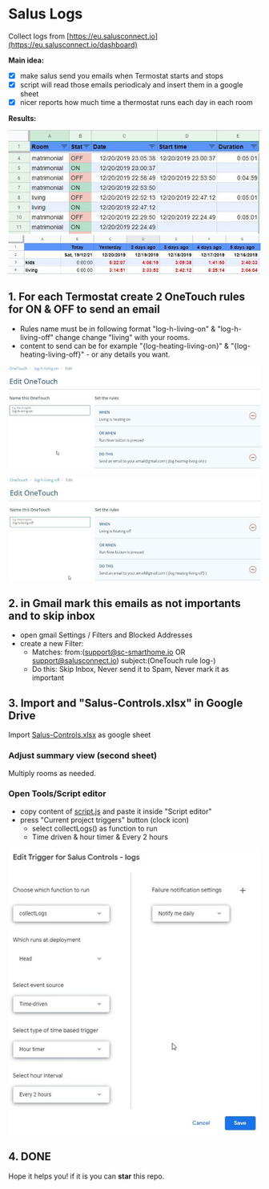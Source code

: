 # Salus Logs

Collect logs from [https://eu.salusconnect.io](https://eu.salusconnect.io/dashboard)

**Main idea:**

- [x] make salus send you emails when Termostat starts and stops 
- [x] script will read those emails periodicaly and insert them in a google sheet
- [x] nicer reports how much time a thermostat runs each day in each room

**Results:**

![logs](screens/logs-examples.jpg)
![summary](screens/logs-summary.jpg)


## 1. For each Termostat create 2 OneTouch rules for ON & OFF to send an email

- Rules name must be in following format "log-h-living-on" & "log-h-living-off"
  change change "living" with your rooms.
- content to send can be for example "{log-heating-living-on}" & "{log-heating-living-off}" - or any details you want.

![log-h-living-on](screens/log-h-living-on.jpg)

![log-h-living-off](screens/log-h-living-off.jpg)


## 2. in Gmail mark this emails as not importants and to skip inbox

- open gmail Settings / Filters and Blocked Addresses
- create a new Filter:
    - Matches: from:(support@sc-smarthome.io OR support@salusconnect.io) subject:(OneTouch rule log-)
    - Do this: Skip Inbox, Never send it to Spam, Never mark it as important

## 3. Import and "Salus-Controls.xlsx" in Google Drive

Import [Salus-Controls.xlsx](Salus-Controls.xlsx) as google sheet

### Adjust summary view (second sheet)

Multiply rooms as needed.

### Open Tools/Script editor

- copy content of [script.js](script.js) and paste it inside "Script editor"
- press "Current project triggers" button (clock icon)
    - select collectLogs() as function to run
    - Time driven & hour timer & Every 2 hours

![trigger](screens/run-trigger.jpg)

## 4. DONE

Hope it helps you! if it is you can **star** this repo.
